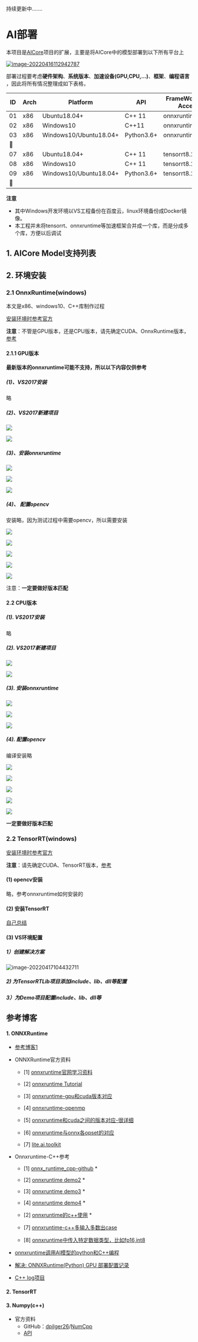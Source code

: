 持续更新中.......

# AI部署

本项目是[AICore](https://github.com/FelixFu520/AICore)项目的扩展，主要是将AICore中的模型部署到以下所有平台上

[![image-20220416112942787](notes/imgs/image-20220416112942787.png)](https://onnx.ai/supported-tools.html)

部署过程要考虑**硬件架构**、**系统版本**、**加速设备(GPU,CPU,...)**、**框架**、**编程语言** ，因此将所有情况整理成如下表格，

| ID   | Arch | Platform               | API        | FrameWork(Hardware Acceleration) | 项目目录                  |
| ---- | ---- | ---------------------- | ---------- | -------------------------------- | ------------------------- |
| 01   | x86  | Ubuntu18.04+           | C++ 11     | onnxruntime1.11.0(cpu)           |                           |
| 02   | x86  | Windows10              | C++11      | onnxruntime1.11.0(cpu)           | OnnxRuntimeWindowsCPP     |
| 03   | x86  | Windows10/Ubuntu18.04+ | Python3.6+ | onnxruntime1.11.0(cpu)           | OnnxRuntimeWinlinuxPython |
| 🍓    |      |                        |            |                                  |                           |
| 07   | x86  | Ubuntu18.04+           | C++ 11     | tensorrt8.2(gpu)                 |                           |
| 08   | x86  | Windows10              | C++ 11     | tensorrt8.2(gpu)                 | OnnxRuntimeWindowsCPP     |
| 09   | x86  | Windows10/Ubuntu18.04+ | Python3.6+ | tensorrt8.2(gpu)                 |                           |
| 🍒    |      |                        |            |                                  |                           |

**注意**

- 其中Windows开发环境以VS工程备份在百度云，linux环境备份成Docker镜像。
- 本工程并未将tensorrt、onnxruntime等加速框架合并成一个库，而是分成多个库，方便以后调试



## 1. AICore Model支持列表



## 2. 环境安装

### 2.1 OnnxRuntime(windows)

本文是x86、windows10、C++库制作过程

[安装环境时参考官方](https://www.onnxruntime.ai/docs/how-to/install.html)

**注意**：不管是GPU版本，还是CPU版本，请先确定CUDA、OnnxRuntime版本，[参考](https://onnxruntime.ai/docs/install/)

#### 2.1.1 GPU版本

**最新版本的onnxruntime可能不支持，所以以下内容仅供参考**

##### (1)、VS2017安装

略

##### (2)、VS2017新建项目

![](notes/imgs/01.png)

![](notes/imgs/02.png)



##### (3)、安装onnxruntime

![](notes/imgs/03.png)

![](notes/imgs/o4.png)

![](notes/imgs/05.png)



##### (4)、 配置opencv

安装略，因为测试过程中需要opencv，所以需要安装

![](notes/imgs/06.png)

![](notes/imgs/o7.png)

![](notes/imgs/o8.png)

![](notes/imgs/o9.png)

![](notes/imgs/o10.png)

注意：**一定要做好版本匹配**

#### 2.2 CPU版本

##### (1). VS2017安装

略

##### (2). VS2017新建项目

![](notes/imgs/11.png)

![](notes/imgs/12.png)



##### (3). 安装onnxruntime

![](notes/imgs/13.png)

![](notes/imgs/14.png)

![](notes/imgs/15.png)



##### (4). 配置opencv

编译安装略

![](notes/imgs/17.png)

![](notes/imgs/18.png)

![](notes/imgs/19.png)

![](notes/imgs/20.png)

![](notes/imgs/21.png)

**一定要做好版本匹配**

### 2.2 TensorRT(windows)

[安装环境时参考官方](https://www.onnxruntime.ai/docs/how-to/install.html)

**注意**：请先确定CUDA、TensorRT版本，[参考](https://onnxruntime.ai/docs/install/)

#### (1) opencv安装

略，参考onnxruntime如何安装的

#### (2) 安装TensorRT

[自己总结](https://github.com/FelixFu520/README/blob/main/envs/tools/tensorrt_win10.md)

#### (3)  VS环境配置

##### 1）创建解决方案

![image-20220417104432711](notes/imgs/image-20220417104432711.png)

##### 2) 为TensorRTLib项目添加include、lib、dll等配置

##### 3）为Demo项目配置include、lib、dll等

## 参考博客

#### 1. ONNXRuntime

- [参考博客1](https://zhuanlan.zhihu.com/p/414317269)

- ONNXRuntime官方资料

  - [1] [onnxruntime官网学习资料](https://onnxruntime.ai/)

  - [2] [onnxruntime Tutorial](https://onnxruntime.ai/docs/)

  - [3] [onnxruntime-gpu和cuda版本对应](https://onnxruntime.ai/docs/install/#requirements)

  - [4] [onnxruntime-openmp](https://pypi.org/project/onnxruntime-openmp/)

  - [5] [onnxruntime和cuda之间的版本对应-很详细](https://onnxruntime.ai/docs/execution-providers/CUDA-ExecutionProvider.html)
  - [6] [onnxruntime与onnx各opset的对应](https://github.com/microsoft/onnxruntime/blob/master/docs/Versioning.md)
  - [7] [lite.ai.toolkit](https://github.com/AICoreRef/lite.ai.toolkit)

- Onnxruntime-C++参考

  - [1] [onnx_runtime_cpp-github](https://github.com/AICoreRef/onnx_runtime_cpp) *
  - [2] [onnxruntime demo2](https://github.com/AICoreRef/onnxruntime_cpp_demo) *
  - [3] [onnxruntime demo3](https://github.com/AICoreRef/onnxruntime-demo) *
  - [4] [onnxruntime demo4](https://github.com/AICoreRef/DeepModelDeploy) *

  - [2] [onnxruntime的c++使用](https://blog.csdn.net/baidu_34595620/article/details/112176278) *

  - [7] [onnxruntime-c++多输入多数出case](https://github.com/microsoft/onnxruntime/blob/master/onnxruntime/test/shared_lib/test_inference.cc)

  - [8] [onnxruntime中传入特定数据类型，比如fp16,int8](https://blog.csdn.net/znsoft/article/details/114583048)

- [onnxruntime调用AI模型的python和C++编程](https://blog.csdn.net/XCCCCZ/article/details/110356437)

- [解决: ONNXRuntime(Python) GPU 部署配置记录](https://zhuanlan.zhihu.com/p/457484536)
- [C++ log项目](https://github.com/AICoreRef/ylog)

#### 2. TensorRT



#### 3. Numpy(c++)

- 官方资料
  - GitHub：[dpilger26](https://github.com/dpilger26)/[NumCpp](https://github.com/dpilger26/NumCpp)
  - [API](https://dpilger26.github.io/NumCpp/doxygen/html/index.html)

